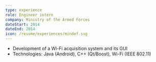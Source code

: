 ```yaml
---
type: experience
role: Engineer intern
company: Ministry of the Armed Forces
dateStart: 2014
dateEnd: 2014
icon: /resume/experiences/mindef.svg
---
```

* Development of a Wi-Fi acquisition system and its GUI
* Technologies: Java (Android), C++ (Qt/Boost), Wi-Fi (IEEE 802.11)